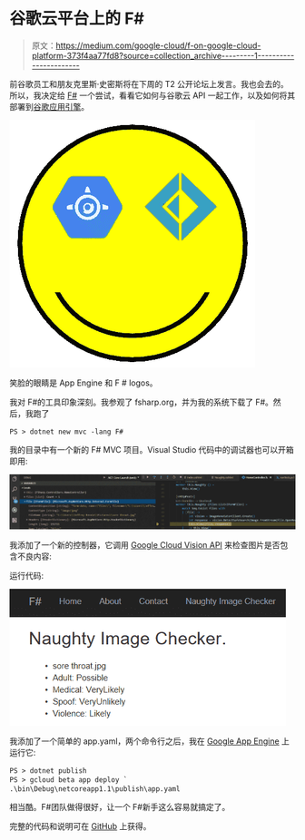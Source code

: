 # 谷歌云平台上的 F#

> 原文：<https://medium.com/google-cloud/f-on-google-cloud-platform-373f4aa77fd8?source=collection_archive---------1----------------------->

前谷歌员工和朋友克里斯·史密斯将在下周的 T2 公开论坛上发言。我也会去的。所以，我决定给 [F#](http://fsharp.org/) 一个尝试，看看它如何与谷歌云 API 一起工作，以及如何将其部署到[谷歌应用引擎](https://cloud.google.com/appengine/docs/flexible/dotnet/)。

![](img/acf9bc2b38ae23c47f883d8df6eecc39.png)

笑脸的眼睛是 App Engine 和 F # logos。

我对 F#的工具印象深刻。我参观了 fsharp.org，并为我的系统下载了 F#。然后，我跑了

```
PS > dotnet new mvc -lang F#
```

我的目录中有一个新的 F# MVC 项目。Visual Studio 代码中的调试器也可以开箱即用:

![](img/56066e37c06067744dfe90cf985fa012.png)

我添加了一个新的控制器，它调用 [Google Cloud Vision API](https://cloud.google.com/vision/) 来检查图片是否包含不良内容:

运行代码:

![](img/859614f2e99d308b0bf6fc3f1777ffb4.png)

我添加了一个简单的 app.yaml，两个命令行之后，我在 [Google App Engine](https://cloud.google.com/appengine/docs/flexible/dotnet/) 上运行它:

```
PS > dotnet publish
PS > gcloud beta app deploy ` .\bin\Debug\netcoreapp1.1\publish\app.yaml
```

相当酷。F#团队做得很好，让一个 F#新手这么容易就搞定了。

完整的代码和说明可在 [GitHub](https://github.com/GoogleCloudPlatform/dotnet-docs-samples/tree/master/appengine/flexible/F%23) 上获得。